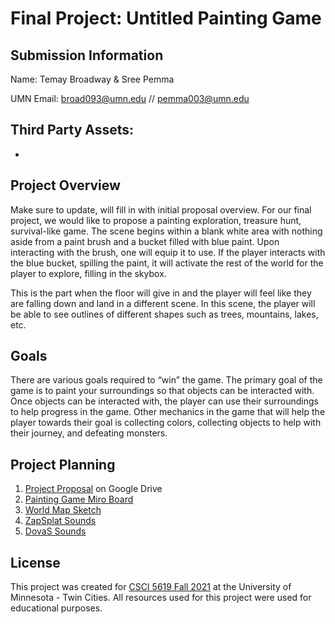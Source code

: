 # Final Project: Untitled Painting Game


## Submission Information

Name: Temay Broadway & Sree Pemma

UMN Email: broad093@umn.edu // pemma003@umn.edu

Third Party Assets:
-  
-  

## Project Overview

Make sure to update, will fill in with initial proposal overview.
For our final project, we would like to propose a painting exploration, treasure hunt, survival-like game. The scene begins within a blank white area with nothing aside from a paint brush and a bucket filled with blue paint. Upon interacting with the brush, one will equip it to use. If the player interacts with the blue bucket, spilling the paint, it will activate the rest of the world for the player to explore, filling in the skybox.

This is the part when the floor will give in and the player will feel like they are falling down and land in a different scene. In this scene, the player will be able to see outlines of different shapes such as trees, mountains, lakes, etc. 


## Goals

There are various goals required to “win” the game. The primary goal of the game is to paint your surroundings so that objects can be interacted with. Once objects can be interacted with, the player can use their surroundings to help progress in the game. Other mechanics in the game that will help the player towards their goal is collecting colors, collecting objects to help with their journey, and defeating monsters.


## Project Planning

1. [Project Proposal](https://docs.google.com/document/d/1rsH7jm487dvGhBH1pjfRIxznr1u2ky4cdERGmwQGWoc/edit) on Google Drive
2. [Painting Game Miro Board](https://miro.com/app/board/uXjVOeEMkCg=/)
3. [World Map Sketch](https://1drv.ms/u/s!AsiU_Jb8KoImgplYMBvqGcwY28NvBQ?e=HDBcNx)
4. [ZapSplat Sounds](https://www.zapsplat.com/sound-effect-categories/)
5. [DovaS Sounds](https://dova-s.jp/)

## License

This project was created for [CSCI 5619 Fall 2021](https://canvas.umn.edu/courses/268490) at the University of Minnesota - Twin Cities. All resources used for this project were used for educational purposes.
